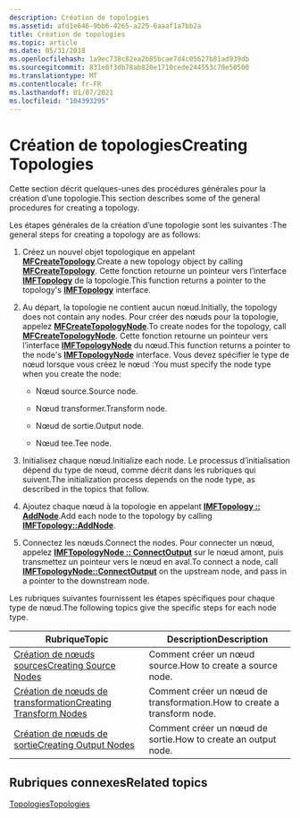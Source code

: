```yaml
---
description: Création de topologies
ms.assetid: afd1e646-9bb6-4265-a225-6aaaf1a7bb2a
title: Création de topologies
ms.topic: article
ms.date: 05/31/2018
ms.openlocfilehash: 1a9ec738c82ea2b85bcae7d4c05627b81ad939db
ms.sourcegitcommit: 831e8f3db78ab820e1710cede244553c70e50500
ms.translationtype: MT
ms.contentlocale: fr-FR
ms.lasthandoff: 01/07/2021
ms.locfileid: "104393295"
---
```

# <a name="creating-topologies"></a><span data-ttu-id="c31cf-103">Création de topologies</span><span class="sxs-lookup"><span data-stu-id="c31cf-103">Creating Topologies</span></span>

<span data-ttu-id="c31cf-104">Cette section décrit quelques-unes des procédures générales pour la création d’une topologie.</span><span class="sxs-lookup"><span data-stu-id="c31cf-104">This section describes some of the general procedures for creating a topology.</span></span>

<span data-ttu-id="c31cf-105">Les étapes générales de la création d’une topologie sont les suivantes :</span><span class="sxs-lookup"><span data-stu-id="c31cf-105">The general steps for creating a topology are as follows:</span></span>

1.  <span data-ttu-id="c31cf-106">Créez un nouvel objet topologique en appelant [**MFCreateTopology**](/windows/desktop/api/mfidl/nf-mfidl-mfcreatetopology).</span><span class="sxs-lookup"><span data-stu-id="c31cf-106">Create a new topology object by calling [**MFCreateTopology**](/windows/desktop/api/mfidl/nf-mfidl-mfcreatetopology).</span></span> <span data-ttu-id="c31cf-107">Cette fonction retourne un pointeur vers l’interface [**IMFTopology**](/windows/desktop/api/mfidl/nn-mfidl-imftopology) de la topologie.</span><span class="sxs-lookup"><span data-stu-id="c31cf-107">This function returns a pointer to the topology's [**IMFTopology**](/windows/desktop/api/mfidl/nn-mfidl-imftopology) interface.</span></span>

2.  <span data-ttu-id="c31cf-108">Au départ, la topologie ne contient aucun nœud.</span><span class="sxs-lookup"><span data-stu-id="c31cf-108">Initially, the topology does not contain any nodes.</span></span> <span data-ttu-id="c31cf-109">Pour créer des nœuds pour la topologie, appelez [**MFCreateTopologyNode**](/windows/desktop/api/mfidl/nf-mfidl-mfcreatetopologynode).</span><span class="sxs-lookup"><span data-stu-id="c31cf-109">To create nodes for the topology, call [**MFCreateTopologyNode**](/windows/desktop/api/mfidl/nf-mfidl-mfcreatetopologynode).</span></span> <span data-ttu-id="c31cf-110">Cette fonction retourne un pointeur vers l’interface [**IMFTopologyNode**](/windows/desktop/api/mfidl/nn-mfidl-imftopologynode) du nœud.</span><span class="sxs-lookup"><span data-stu-id="c31cf-110">This function returns a pointer to the node's [**IMFTopologyNode**](/windows/desktop/api/mfidl/nn-mfidl-imftopologynode) interface.</span></span> <span data-ttu-id="c31cf-111">Vous devez spécifier le type de nœud lorsque vous créez le nœud :</span><span class="sxs-lookup"><span data-stu-id="c31cf-111">You must specify the node type when you create the node:</span></span>

    -   <span data-ttu-id="c31cf-112">Nœud source.</span><span class="sxs-lookup"><span data-stu-id="c31cf-112">Source node.</span></span>

    -   <span data-ttu-id="c31cf-113">Nœud transformer.</span><span class="sxs-lookup"><span data-stu-id="c31cf-113">Transform node.</span></span>

    -   <span data-ttu-id="c31cf-114">Nœud de sortie.</span><span class="sxs-lookup"><span data-stu-id="c31cf-114">Output node.</span></span>

    -   <span data-ttu-id="c31cf-115">Nœud tee.</span><span class="sxs-lookup"><span data-stu-id="c31cf-115">Tee node.</span></span>

3.  <span data-ttu-id="c31cf-116">Initialisez chaque nœud.</span><span class="sxs-lookup"><span data-stu-id="c31cf-116">Initialize each node.</span></span> <span data-ttu-id="c31cf-117">Le processus d’initialisation dépend du type de nœud, comme décrit dans les rubriques qui suivent.</span><span class="sxs-lookup"><span data-stu-id="c31cf-117">The initialization process depends on the node type, as described in the topics that follow.</span></span>

4.  <span data-ttu-id="c31cf-118">Ajoutez chaque nœud à la topologie en appelant [**IMFTopology :: AddNode**](/windows/desktop/api/mfidl/nf-mfidl-imftopology-addnode).</span><span class="sxs-lookup"><span data-stu-id="c31cf-118">Add each node to the topology by calling [**IMFTopology::AddNode**](/windows/desktop/api/mfidl/nf-mfidl-imftopology-addnode).</span></span>

5.  <span data-ttu-id="c31cf-119">Connectez les nœuds.</span><span class="sxs-lookup"><span data-stu-id="c31cf-119">Connect the nodes.</span></span> <span data-ttu-id="c31cf-120">Pour connecter un nœud, appelez [**IMFTopologyNode :: ConnectOutput**](/windows/desktop/api/mfidl/nf-mfidl-imftopologynode-connectoutput) sur le nœud amont, puis transmettez un pointeur vers le nœud en aval.</span><span class="sxs-lookup"><span data-stu-id="c31cf-120">To connect a node, call [**IMFTopologyNode::ConnectOutput**](/windows/desktop/api/mfidl/nf-mfidl-imftopologynode-connectoutput) on the upstream node, and pass in a pointer to the downstream node.</span></span>

<span data-ttu-id="c31cf-121">Les rubriques suivantes fournissent les étapes spécifiques pour chaque type de nœud.</span><span class="sxs-lookup"><span data-stu-id="c31cf-121">The following topics give the specific steps for each node type.</span></span>



| <span data-ttu-id="c31cf-122">Rubrique</span><span class="sxs-lookup"><span data-stu-id="c31cf-122">Topic</span></span>                                                    | <span data-ttu-id="c31cf-123">Description</span><span class="sxs-lookup"><span data-stu-id="c31cf-123">Description</span></span>                     |
|----------------------------------------------------------|---------------------------------|
| [<span data-ttu-id="c31cf-124">Création de nœuds sources</span><span class="sxs-lookup"><span data-stu-id="c31cf-124">Creating Source Nodes</span></span>](creating-source-nodes.md)       | <span data-ttu-id="c31cf-125">Comment créer un nœud source.</span><span class="sxs-lookup"><span data-stu-id="c31cf-125">How to create a source node.</span></span>    |
| [<span data-ttu-id="c31cf-126">Création de nœuds de transformation</span><span class="sxs-lookup"><span data-stu-id="c31cf-126">Creating Transform Nodes</span></span>](creating-transform-nodes.md) | <span data-ttu-id="c31cf-127">Comment créer un nœud de transformation.</span><span class="sxs-lookup"><span data-stu-id="c31cf-127">How to create a transform node.</span></span> |
| [<span data-ttu-id="c31cf-128">Création de nœuds de sortie</span><span class="sxs-lookup"><span data-stu-id="c31cf-128">Creating Output Nodes</span></span>](creating-output-nodes.md)       | <span data-ttu-id="c31cf-129">Comment créer un nœud de sortie.</span><span class="sxs-lookup"><span data-stu-id="c31cf-129">How to create an output node.</span></span>   |



 

## <a name="related-topics"></a><span data-ttu-id="c31cf-130">Rubriques connexes</span><span class="sxs-lookup"><span data-stu-id="c31cf-130">Related topics</span></span>

<dl> <dt>

[<span data-ttu-id="c31cf-131">Topologies</span><span class="sxs-lookup"><span data-stu-id="c31cf-131">Topologies</span></span>](topologies.md)
</dt> </dl>

 

 



